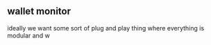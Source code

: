 ## wallet monitor

ideally we want some sort of plug and play thing
where everything is modular and w